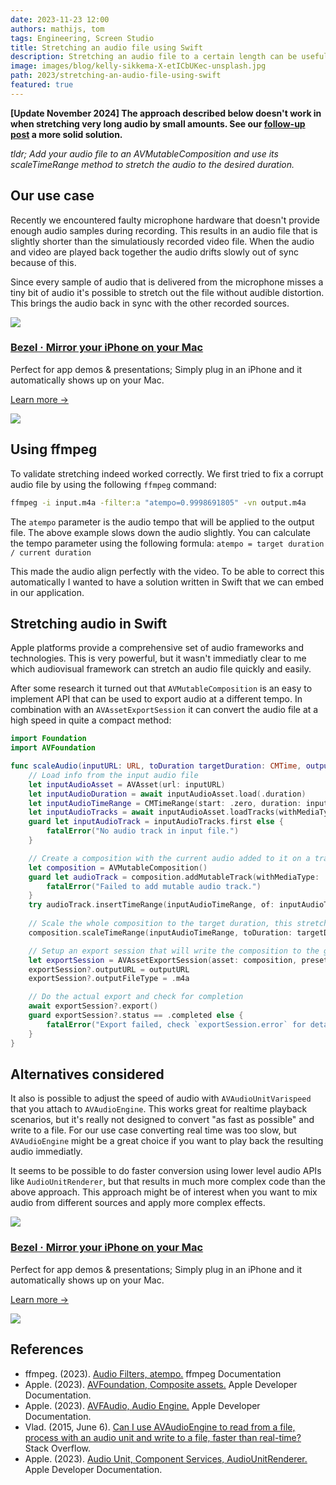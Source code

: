 ```yaml
---
date: 2023-11-23 12:00
authors: mathijs, tom
tags: Engineering, Screen Studio
title: Stretching an audio file using Swift
description: Stretching an audio file to a certain length can be useful to fix lipsync issues. It isn't immediatly obvious how to do this using Swift. Here is a simple way to do it.
image: images/blog/kelly-sikkema-X-etICbUKec-unsplash.jpg
path: 2023/stretching-an-audio-file-using-swift
featured: true
---
```


**[Update November 2024] The approach described below doesn't work in when stretching very long audio by small amounts. See our [follow-up post](/blog/2024/stretching-audio-by-small-amounts-using-swift) a more solid solution.**

_tldr; Add your audio file to an AVMutableComposition and use its scaleTimeRange method to stretch the audio to the desired duration._

## Our use case

Recently we encountered faulty microphone hardware that doesn't provide enough audio samples during recording. This results in an audio file that is slightly shorter than the simulatiously recorded video file. When the audio and video are played back together the audio drifts slowly out of sync because of this. 

Since every sample of audio that is delivered from the microphone misses a tiny bit of audio it's possible to stretch out the file without audible distortion. This brings the audio back in sync with the other recorded sources.

<div class="not-prose flex space-x-4 border-2 border-orange-500 rounded-lg pl-4 pr-6 py-6 mt-8 -mb-6">
    <div class="flex-initial">
        <a href="/bezel?utm_source=nonstrict&utm_medium=blog&utm_content=stretching-an-audio-file-using-swift" target="_blank"><img src="/images/bezel-icon.png" class="max-h-full max-w-10 m-0"></a>
    </div>
    <div class="flex-initial">
        <h3 class="text-2xl font-bold text-black hover:text-orange-500 leading-relaxed mt-0 mb-2"><a href="/bezel?utm_source=nonstrict&utm_medium=blog&utm_content=hkworkoutsession-remote-delegate-not-setup-error" target="_blank">Bezel · Mirror your iPhone on your Mac</a></h3>
        <p class="mb-2">Perfect for app demos & presentations; Simply plug in an iPhone and it automatically shows up on your Mac.</p>
        <p><a href="/bezel?utm_source=nonstrict&utm_medium=blog&utm_content=hkworkoutsession-remote-delegate-not-setup-error" target="_blank" class="text-orange hover:text-orange-500 underline font-medium">Learn more →</a></p> 
    </div>
    <div class="flex-initial hidden md:block">
        <a href="/bezel?utm_source=nonstrict&utm_medium=blog&utm_content=hkworkoutsession-remote-delegate-not-setup-error" target="_blank">
            <img src="/images/bezel-still.jpg" class="max-h-full max-w-36 rounded-md bg-white/5 ring-1 ring-gray-600/50 dark:ring-white/50 lg:mt-auto">
        </a>
    </div>
</div> 

## Using ffmpeg

To validate stretching indeed worked correctly. We first tried to fix a corrupt audio file by using the following `ffmpeg` command:

```bash
ffmpeg -i input.m4a -filter:a "atempo=0.9998691805" -vn output.m4a
```

The `atempo` parameter is the audio tempo that will be applied to the output file. The above example slows down the audio slightly. You can calculate the tempo parameter using the following formula: `atempo = target duration / current duration`

This made the audio align perfectly with the video. To be able to correct this automatically I wanted to have a solution written in Swift that we can embed in our application.

## Stretching audio in Swift

Apple platforms provide a comprehensive set of audio frameworks and technologies. This is very powerful, but it wasn't immediatly clear to me which audiovisual framework can stretch an audio file quickly and easily.

After some research it turned out that `AVMutableComposition` is an easy to implement API that can be used to export audio at a different tempo. In combination with an `AVAssetExportSession` it can convert the audio file at a high speed in quite a compact method: 

```swift
import Foundation
import AVFoundation

func scaleAudio(inputURL: URL, toDuration targetDuration: CMTime, outputURL: URL) async throws {
    // Load info from the input audio file
    let inputAudioAsset = AVAsset(url: inputURL)
    let inputAudioDuration = await inputAudioAsset.load(.duration)
    let inputAudioTimeRange = CMTimeRange(start: .zero, duration: inputAudioDuration)
    let inputAudioTracks = await inputAudioAsset.loadTracks(withMediaType: .audio)
    guard let inputAudioTrack = inputAudioTracks.first else {
        fatalError("No audio track in input file.")
    }

    // Create a composition with the current audio added to it on a track
    let composition = AVMutableComposition()
    guard let audioTrack = composition.addMutableTrack(withMediaType: .audio, preferredTrackID: kCMPersistentTrackID_Invalid) else {
        fatalError("Failed to add mutable audio track.")
    }
    try audioTrack.insertTimeRange(inputAudioTimeRange, of: inputAudioTrack, at: .zero)
    
    // Scale the whole composition to the target duration, this stretches the audio
    composition.scaleTimeRange(inputAudioTimeRange, toDuration: targetDuration)

    // Setup an export session that will write the composition to the given ouput URL
    let exportSession = AVAssetExportSession(asset: composition, presetName: AVAssetExportPresetAppleM4A)
    exportSession?.outputURL = outputURL
    exportSession?.outputFileType = .m4a

    // Do the actual export and check for completion
    await exportSession?.export()
    guard exportSession?.status == .completed else {
        fatalError("Export failed, check `exportSession.error` for details.")
    }
}
```

## Alternatives considered

It also is possible to adjust the speed of audio with `AVAudioUnitVarispeed` that you attach to `AVAudioEngine`. This works great for realtime playback scenarios, but it's really not designed to convert "as fast as possible" and write to a file. For our use case converting real time was too slow, but `AVAudioEngine` might be a great choice if you want to play back the resulting audio immediatly. 

It seems to be possible to do faster conversion using lower level audio APIs like `AudioUnitRenderer`, but that results in much more complex code than the above approach. This approach might be of interest when you want to mix audio from different sources and apply more complex effects. 

<div class="not-prose flex space-x-4 border-2 border-orange-500 rounded-lg pl-4 pr-6 py-6 mt-8 -mb-6">
    <div class="flex-initial">
        <a href="/bezel?utm_source=nonstrict&utm_medium=blog&utm_content=stretching-an-audio-file-using-swift" target="_blank"><img src="/images/bezel-icon.png" class="max-h-full max-w-10 m-0"></a>
    </div>
    <div class="flex-initial">
        <h3 class="text-2xl font-bold text-black hover:text-orange-500 leading-relaxed mt-0 mb-2"><a href="/bezel?utm_source=nonstrict&utm_medium=blog&utm_content=hkworkoutsession-remote-delegate-not-setup-error" target="_blank">Bezel · Mirror your iPhone on your Mac</a></h3>
        <p class="mb-2">Perfect for app demos & presentations; Simply plug in an iPhone and it automatically shows up on your Mac.</p>
        <p><a href="/bezel?utm_source=nonstrict&utm_medium=blog&utm_content=hkworkoutsession-remote-delegate-not-setup-error" target="_blank" class="text-orange hover:text-orange-500 underline font-medium">Learn more →</a></p> 
    </div>
    <div class="flex-initial hidden md:block">
        <a href="/bezel?utm_source=nonstrict&utm_medium=blog&utm_content=hkworkoutsession-remote-delegate-not-setup-error" target="_blank">
            <img src="/images/bezel-still.jpg" class="max-h-full max-w-36 rounded-md bg-white/5 ring-1 ring-gray-600/50 dark:ring-white/50 lg:mt-auto">
        </a>
    </div>
</div> 

## References

- ffmpeg. (2023). [Audio Filters, atempo.](http://ffmpeg.org/ffmpeg-all.html#atempo) ffmpeg Documentation
- Apple. (2023). [AVFoundation, Composite assets.](https://developer.apple.com/documentation/avfoundation/composite_assets) Apple Developer Documentation.
- Apple. (2023). [AVFAudio, Audio Engine.](https://developer.apple.com/documentation/avfaudio/audio_engine) Apple Developer Documentation.
- Vlad. (2015, June 6). [Can I use AVAudioEngine to read from a file, process with an audio unit and write to a file, faster than real-time?](https://stackoverflow.com/a/30680391/586489) Stack Overflow.
- Apple. (2023). [Audio Unit, Component Services, AudioUnitRenderer.](https://developer.apple.com/documentation/audiotoolbox/1438430-audiounitrender) Apple Developer Documentation.
